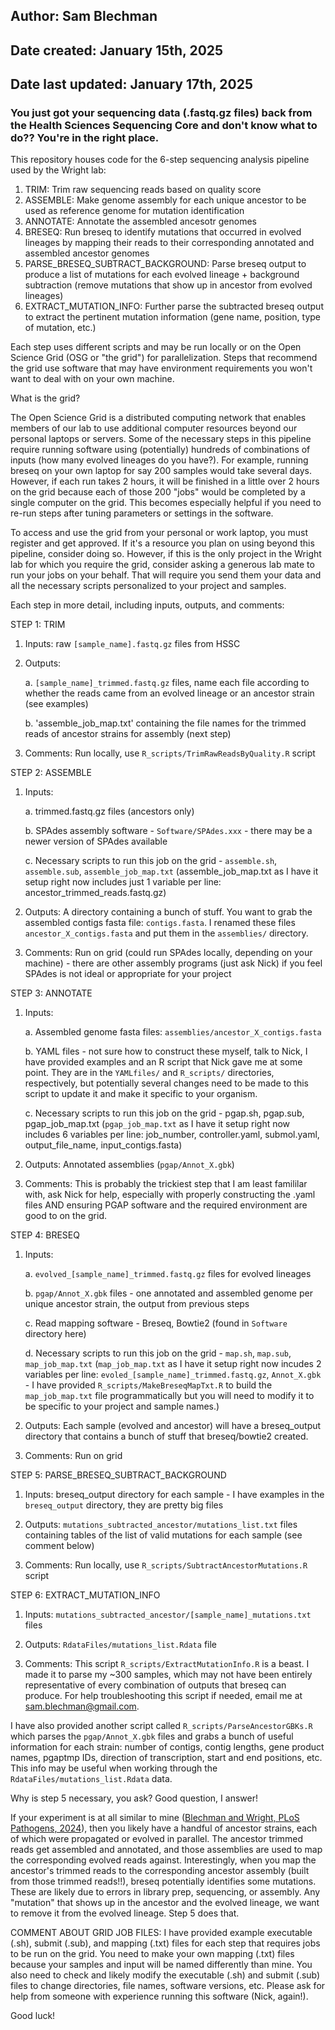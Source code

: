 ## Author: Sam Blechman
## Date created: January 15th, 2025
## Date last updated: January 17th, 2025

### You just got your sequencing data (.fastq.gz files) back from the Health Sciences Sequencing Core and don't know what to do?? You're in the right place.

This repository houses code for the 6-step sequencing analysis pipeline used by the Wright lab:
1. TRIM: Trim raw sequencing reads based on quality score
2. ASSEMBLE: Make genome assembly for each unique ancestor to be used as reference genome for mutation identification
3. ANNOTATE: Annotate the assembled ancesotr genomes
4. BRESEQ: Run breseq to identify mutations that occurred in evolved lineages by mapping their reads to their corresponding annotated and assembled ancestor genomes
5. PARSE_BRESEQ_SUBTRACT_BACKGROUND: Parse breseq output to produce a list of mutations for each evolved lineage + background subtraction (remove mutations that show up in ancestor from evolved lineages)
6. EXTRACT_MUTATION_INFO: Further parse the subtracted breseq output to extract the pertinent mutation information (gene name, position, type of mutation, etc.)

Each step uses different scripts and may be run locally or on the Open Science Grid (OSG or "the grid") for parallelization. Steps that recommend the grid use software that may have environment requirements you won't want to deal with on your own machine.

What is the grid?

The Open Science Grid is a distributed computing network that enables members of our lab to use additional computer resources beyond our personal laptops or servers. Some of the necessary steps in this pipeline require running software using (potentially) hundreds of combinations of inputs (how many evolved lineages do you have?). For example, running breseq on your own laptop for say 200 samples would take several days. However, if each run takes 2 hours, it will be finished in a little over 2 hours on the grid because each of those 200 "jobs" would be completed by a single computer on the grid. This becomes especially helpful if you need to re-run steps after tuning parameters or settings in the software.

To access and use the grid from your personal or work laptop, you must register and get approved. If it's a resource you plan on using beyond this pipeline, consider doing so. However, if this is the only project in the Wright lab for which you require the grid, consider asking a generous lab mate to run your jobs on your behalf. That will require you send them your data and all the necessary scripts personalized to your project and samples.

Each step in more detail, including inputs, outputs, and comments:

STEP 1: TRIM

1. Inputs: raw `[sample_name].fastq.gz` files from HSSC

2. Outputs: 

	a. `[sample_name]_trimmed.fastq.gz` files, name each file according to whether the reads came from an evolved lineage or an ancestor strain (see examples)
	
	b. 'assemble_job_map.txt' containing the file names for the trimmed reads of ancestor strains for assembly (next step)

3. Comments: Run locally, use `R_scripts/TrimRawReadsByQuality.R` script


STEP 2: ASSEMBLE

1. Inputs:

	a. trimmed.fastq.gz files (ancestors only)

	b. SPAdes assembly software - `Software/SPAdes.xxx` - there may be a newer version of SPAdes available

	c. Necessary scripts to run this job on the grid - `assemble.sh`, `assemble.sub`, `assemble_job_map.txt` (assemble_job_map.txt as I have it setup right now includes just 1 variable per line: ancestor_trimmed_reads.fastq.gz)

2. Outputs: A directory containing a bunch of stuff. You want to grab the assembled contigs fasta file: `contigs.fasta`. I renamed these files `ancestor_X_contigs.fasta` and put them in the `assemblies/` directory.

3. Comments: Run on grid (could run SPAdes locally, depending on your machine) - there are other assembly programs (just ask Nick) if you feel SPAdes is not ideal or appropriate for your project



STEP 3: ANNOTATE

1. Inputs:

	a. Assembled genome fasta files: `assemblies/ancestor_X_contigs.fasta`

	b. YAML files - not sure how to construct these myself, talk to Nick, I have provided examples and an R script that Nick gave me at some point. They are in the `YAMLfiles/` and `R_scripts/` directories, respectively, but potentially several changes need to be made to this script to update it and make it specific to your organism.

	c. Necessary scripts to run this job on the grid - pgap.sh, pgap.sub, pgap_job_map.txt (`pgap_job_map.txt` as I have it setup right now includes 6 variables per line: job_number, controller.yaml, submol.yaml, output_file_name, input_contigs.fasta)

2. Outputs: Annotated assemblies (`pgap/Annot_X.gbk`)

3. Comments: This is probably the trickiest step that I am least famililar with, ask Nick for help, especially with properly constructing the .yaml files AND ensuring PGAP software and the required environment are good to on the grid.



STEP 4: BRESEQ

1. Inputs: 

	a. `evolved_[sample_name]_trimmed.fastq.gz` files for evolved lineages

	b. `pgap/Annot_X.gbk` files - one annotated and assembled genome per unique ancestor strain, the output from previous steps

	c. Read mapping software - Breseq, Bowtie2 (found in `Software` directory here)

	d. Necessary scripts to run this job on the grid - `map.sh`, `map.sub`, `map_job_map.txt` (`map_job_map.txt` as I have it setup right now incudes 2 variables per line: `evoled_[sample_name]_trimmed.fastq.gz`, `Annot_X.gbk` - I have provided `R_scripts/MakeBreseqMapTxt.R` to build the `map_job_map.txt` file programmatically but you will need to modify it to be specific to your project and sample names.)

2. Outputs: Each sample (evolved and ancestor) will have a breseq_output directory that contains a bunch of stuff that breseq/bowtie2 created.

3. Comments: Run on grid



STEP 5: PARSE_BRESEQ_SUBTRACT_BACKGROUND

1. Inputs: breseq_output directory for each sample - I have examples in the `breseq_output` directory, they are pretty big files

2. Outputs: `mutations_subtracted_ancestor/mutations_list.txt` files containing tables of the list of valid mutations for each sample (see comment below)

3. Comments: Run locally, use `R_scripts/SubtractAncestorMutations.R` script



STEP 6: EXTRACT_MUTATION_INFO

1. Inputs: `mutations_subtracted_ancestor/[sample_name]_mutations.txt` files

2. Outputs: `RdataFiles/mutations_list.Rdata` file

3. Comments: This script `R_scripts/ExtractMutationInfo.R` is a beast. I made it to parse my ~300 samples, which may not have been entirely representative of every combination of outputs that breseq can produce. For help troubleshooting this script if needed, email me at sam.blechman@gmail.com.


I have also provided another script called `R_scripts/ParseAncestorGBKs.R` which parses the `pgap/Annot_X.gbk` files and grabs a bunch of useful information for each strain: number of contigs, contig lengths, gene product names, pgaptmp IDs, direction of transcription, start and end positions, etc. This info may be useful when working through the `RdataFiles/mutations_list.Rdata` data.


Why is step 5 necessary, you ask? Good question, I answer!

If your experiment is at all similar to mine ([Blechman and Wright, PLoS Pathogens, 2024](https://doi.org/10.1371/journal.ppat.1012422)), then you likely have a handful of ancestor strains, each of which were propagated or evolved in parallel. The ancestor trimmed reads get assembled and annotated, and those assemblies are used to map the corresponding evolved reads against. Interestingly, when you map the ancestor's trimmed reads to the corresponding ancestor assembly (built from those trimmed reads!!), breseq potentially identifies some mutations. These are likely due to errors in library prep, sequencing, or assembly. Any "mutation" that shows up in the ancestor and the evolved lineage, we want to remove it from the evolved lineage. Step 5 does that.


COMMENT ABOUT GRID JOB FILES:
I have provided example executable (.sh), submit (.sub), and mapping (.txt) files for each step that requires jobs to be run on the grid. You need to make your own mapping (.txt) files because your samples and input will be named differently than mine. You also need to check and likely modify the executable (.sh) and submit (.sub) files to change directories, file names, software versions, etc. Please ask for help from someone with experience running this software (Nick, again!).

Good luck!